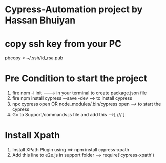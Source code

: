 # Cypress-Automation project by Hassan Bhuiyan

# copy ssh key from your PC
pbcopy < ~/.ssh/id_rsa.pub

# Pre Condition to start the project
1. fire npm -i init ---> in your terminal to create package.json file
2. fire npm install cypress --save -dev --> to install cypress
3. npx cypress open OR node_modules/.bin/cypress open --> to start the cypress
4. Go to Support/commands.js file and add this -->[ /// <reference types ="Cypress" /> ]

# Install Xpath
1. Install XPath Plugin using ==> npm install cypress-xpath
2. Add this line to e2e.js in support folder --> require('cypress-xpath')

